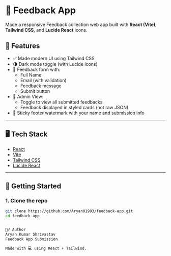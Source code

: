 # 📝 Feedback App
Made a responsive Feedback collection web app built with **React (Vite)**, **Tailwind CSS**, and **Lucide React** icons.


## 🔧 Features

- ✅ Made modern UI using Tailwind CSS
- 🌗 Dark mode toggle (with Lucide icons)
- 📨 Feedback form with:
  - Full Name
  - Email (with validation)
  - Feedback message
  - Submit button
- 🔐 Admin View:
  - Toggle to view all submitted feedbacks
  - Feedback displayed in styled cards (not raw JSON)
- 📌 Sticky footer watermark with your name and submission info

---

## 🖥️ Tech Stack

- [React](https://react.dev/)
- [Vite](https://vitejs.dev/)
- [Tailwind CSS](https://tailwindcss.com/)
- [Lucide React](https://lucide.dev/)

---

## 🚀 Getting Started

### 1. Clone the repo

```bash
git clone https://github.com/Aryan01903/feedback-app.git
cd feedback-app


🙋‍♂️ Author
Aryan Kumar Shrivastav
Feedback App Submission

Made with 💻 using React + Tailwind.